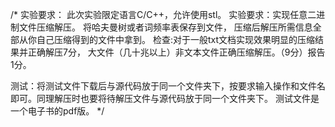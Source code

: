 /*
实验要求：
此次实验限定语言C/C++，允许使用stl。
实验要求：实现任意二进制文件压缩解压。
将哈夫曼树或者词频率表保存到文件，
压缩后解压所需信息全部从你自己压缩得到的文件中拿到。
检查:对于一般txt文档实现效果明显的压缩结果并正确解压7分，
大文件（几十兆以上）非文本文件正确压缩解压。（9分）报告1分。 

测试：将测试文件下载后与源代码放于同一个文件夹下，按要求输入操作和文件名即可。同理解压时也要将待解压文件与源代码放于同一个文件夹下。
测试文件是一个电子书的pdf版。
*/
